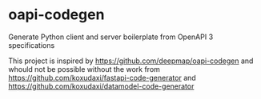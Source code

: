 # oapi-codegen

Generate Python client and server boilerplate from OpenAPI 3 specifications

This project is inspired by https://github.com/deepmap/oapi-codegen and whould not be possible without the work from https://github.com/koxudaxi/fastapi-code-generator and https://github.com/koxudaxi/datamodel-code-generator